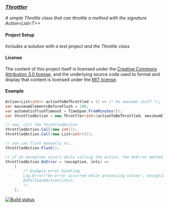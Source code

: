 ### [_Throttler_](http://pitermarx.github.io/Throttler)

_A simple Throttle class that can throttle a method with the signature Action&lt;List&lt;T&gt;&gt;_

#### Project Setup

_Includes a solution with a test project and the Throttle class_ 

#### License

The content of this project itself is licensed under the
[Creative Commons Attribution 3.0 license](http://creativecommons.org/licenses/by/3.0/us/deed.en_US),
and the underlying source code used to format and display that content
is licensed under the [MIT license](http://opensource.org/licenses/mit-license.php).

#### Example
```cs
Action<List<int>> actionToBeThrottled = () => /* Do awesome stuff */;
var maximumElementsBeforeFlush = 100;
var automaticFlushTimeout = TimeSpan.FromMinutes(5);
var throttledAction = new Throttler<int>(actionToBeThrottled, maximumElementsBeforeFlush, automaticFlushTimeout);

// now, call the throttledAction
throttledAction.Call(new int());
throttledAction.Call(new List<int>(5));

// you can flush manually to...
throttledAction.Flush();

// if an exception occurs while calling the action, the OnError method is called
throttledAction.OnError = (exception, ints) =>
    {
        /* Example error handling
        Log.Error("An error occurred while processing values", exception);
        DoFallbackAction(ints);
        */
    };
```

[![Build status](https://ci.appveyor.com/api/projects/status/ue5h2bp6sgtm23bx)](https://ci.appveyor.com/project/pitermarx/throttler)
